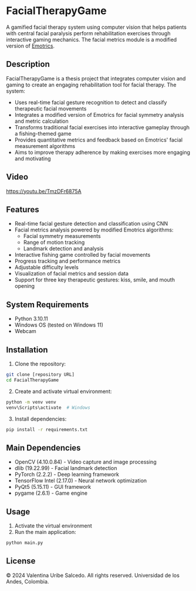 # FacialTherapyGame

A gamified facial therapy system using computer vision that helps patients with central facial paralysis perform rehabilitation exercises through interactive gaming mechanics. The facial metrics module is a modified version of [Emotrics](https://github.com/dguari1/Emotrics).

## Description

FacialTherapyGame is a thesis project that integrates computer vision and gaming to create an engaging rehabilitation tool for facial therapy. The system:

- Uses real-time facial gesture recognition to detect and classify therapeutic facial movements
- Integrates a modified version of Emotrics for facial symmetry analysis and metric calculation
- Transforms traditional facial exercises into interactive gameplay through a fishing-themed game
- Provides quantitative metrics and feedback based on Emotrics' facial measurement algorithms
- Aims to improve therapy adherence by making exercises more engaging and motivating

## Video
https://youtu.be/TmzDFr6875A

## Features

- Real-time facial gesture detection and classification using CNN
- Facial metrics analysis powered by modified Emotrics algorithms:
  - Facial symmetry measurements
  - Range of motion tracking
  - Landmark detection and analysis
- Interactive fishing game controlled by facial movements
- Progress tracking and performance metrics
- Adjustable difficulty levels
- Visualization of facial metrics and session data
- Support for three key therapeutic gestures: kiss, smile, and mouth opening

## System Requirements

- Python 3.10.11
- Windows OS (tested on Windows 11)
- Webcam

## Installation

1. Clone the repository:
```bash
git clone [repository URL]
cd FacialTherapyGame
```

2. Create and activate virtual environment:
```bash
python -m venv venv
venv\Scripts\activate  # Windows
```

3. Install dependencies:
```bash
pip install -r requirements.txt
```

## Main Dependencies

- OpenCV (4.10.0.84) - Video capture and image processing
- dlib (19.22.99) - Facial landmark detection 
- PyTorch (2.2.2) - Deep learning framework
- TensorFlow Intel (2.17.0) - Neural network optimization
- PyQt5 (5.15.11) - GUI framework
- pygame (2.6.1) - Game engine

## Usage

1. Activate the virtual environment
2. Run the main application:
```bash
python main.py
```



## License

© 2024 Valentina Uribe Salcedo. All rights reserved.
Universidad de los Andes, Colombia.
